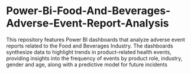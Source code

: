 # Power-Bi-Food-And-Beverages-Adverse-Event-Report-Analysis
This repository features Power BI dashboards that analyze adverse event reports related to the Food and Beverages Industry. The dashboards synthesize data to highlight trends in product-related health events, providing insights into the frequency of events by product role, industry, gender and age, along with a predictive model for future incidents
